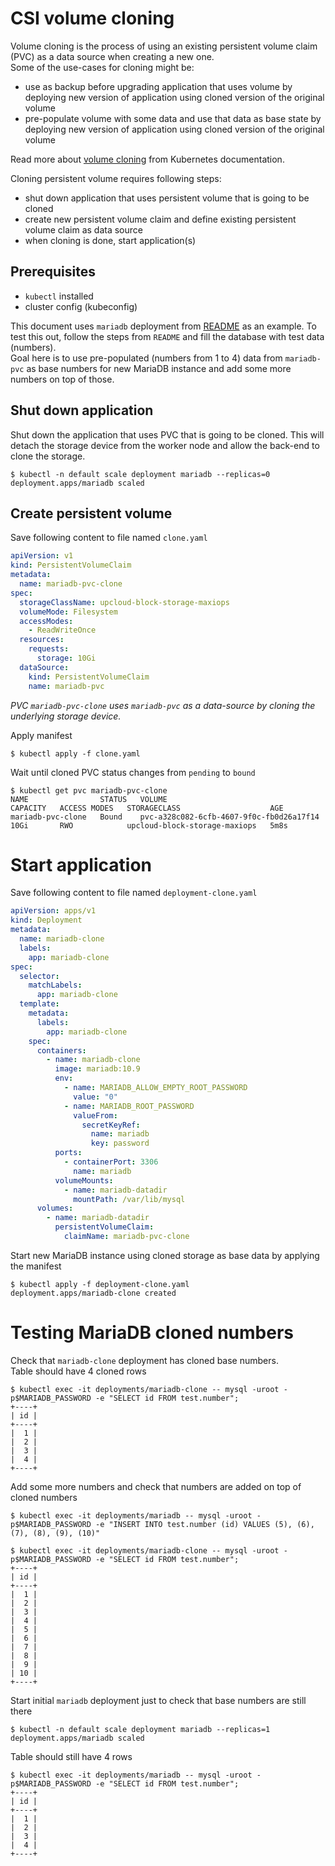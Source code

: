# CSI volume cloning

Volume cloning is the process of using an existing persistent volume claim (PVC) as a data source when creating a new one.  
Some of the use-cases for cloning might be:
- use as backup before upgrading application that uses volume by deploying new version of application using cloned version of the original volume
- pre-populate volume with some data and use that data as base state by deploying new version of application using cloned version of the original volume


Read more about [volume cloning](https://kubernetes.io/docs/concepts/storage/volume-pvc-datasource/#introduction) from Kubernetes documentation. 

Cloning persistent volume requires following steps:
- shut down application that uses persistent volume that is going to be cloned
- create new persistent volume claim and define existing persistent volume claim as data source
- when cloning is done, start application(s)


## Prerequisites
- `kubectl` installed
- cluster config (kubeconfig)


This document uses `mariadb` deployment from [README](README.md) as an example. To test this out, follow the steps from `README` and fill the database with test data (numbers).   
Goal here is to use pre-populated (numbers from 1 to 4) data from `mariadb-pvc` as base numbers for new MariaDB instance and add some more numbers on top of those.

## Shut down application
Shut down the application that uses PVC that is going to be cloned. This will detach the storage device from the worker node and allow the back-end to clone the storage. 

```shell
$ kubectl -n default scale deployment mariadb --replicas=0
deployment.apps/mariadb scaled
```

## Create persistent volume
Save following content to file named `clone.yaml`
```yaml
apiVersion: v1
kind: PersistentVolumeClaim
metadata:
  name: mariadb-pvc-clone
spec:
  storageClassName: upcloud-block-storage-maxiops
  volumeMode: Filesystem
  accessModes:
    - ReadWriteOnce
  resources:
    requests:
      storage: 10Gi
  dataSource:
    kind: PersistentVolumeClaim
    name: mariadb-pvc
```
*PVC `mariadb-pvc-clone` uses `mariadb-pvc` as a data-source by cloning the underlying storage device.*

Apply manifest
```shell
$ kubectl apply -f clone.yaml
```

Wait until cloned PVC status changes from `pending` to `bound` 
```shell
$ kubectl get pvc mariadb-pvc-clone
NAME                STATUS   VOLUME                                     CAPACITY   ACCESS MODES   STORAGECLASS                    AGE
mariadb-pvc-clone   Bound    pvc-a328c082-6cfb-4607-9f0c-fb0d26a17f14   10Gi       RWO            upcloud-block-storage-maxiops   5m8s
```

# Start application
Save following content to file named `deployment-clone.yaml`
```yaml
apiVersion: apps/v1
kind: Deployment
metadata:
  name: mariadb-clone
  labels:
    app: mariadb-clone
spec:
  selector:
    matchLabels:
      app: mariadb-clone
  template:
    metadata:
      labels:
        app: mariadb-clone
    spec:
      containers:
        - name: mariadb-clone
          image: mariadb:10.9
          env:
            - name: MARIADB_ALLOW_EMPTY_ROOT_PASSWORD
              value: "0"
            - name: MARIADB_ROOT_PASSWORD
              valueFrom:
                secretKeyRef:
                  name: mariadb
                  key: password
          ports:
            - containerPort: 3306
              name: mariadb
          volumeMounts:
            - name: mariadb-datadir
              mountPath: /var/lib/mysql
      volumes:
        - name: mariadb-datadir
          persistentVolumeClaim:
            claimName: mariadb-pvc-clone
```

Start new MariaDB instance using cloned storage as base data by applying the manifest
```shell
$ kubectl apply -f deployment-clone.yaml
deployment.apps/mariadb-clone created
```

# Testing MariaDB cloned numbers
Check that `mariadb-clone` deployment has cloned base numbers.  
Table should have 4 cloned rows
```shell
$ kubectl exec -it deployments/mariadb-clone -- mysql -uroot -p$MARIADB_PASSWORD -e "SELECT id FROM test.number";
+----+
| id |
+----+
|  1 |
|  2 |
|  3 |
|  4 |
+----+
```

Add some more numbers and check that numbers are added on top of cloned numbers
```shell
$ kubectl exec -it deployments/mariadb -- mysql -uroot -p$MARIADB_PASSWORD -e "INSERT INTO test.number (id) VALUES (5), (6), (7), (8), (9), (10)"
```
```shell
$ kubectl exec -it deployments/mariadb-clone -- mysql -uroot -p$MARIADB_PASSWORD -e "SELECT id FROM test.number";
+----+
| id |
+----+
|  1 |
|  2 |
|  3 |
|  4 |
|  5 |
|  6 |
|  7 |
|  8 |
|  9 |
| 10 |
+----+
```

Start initial `mariadb` deployment just to check that base numbers are still there
```shell
$ kubectl -n default scale deployment mariadb --replicas=1
deployment.apps/mariadb scaled
```
Table should still have 4 rows
```shell
$ kubectl exec -it deployments/mariadb -- mysql -uroot -p$MARIADB_PASSWORD -e "SELECT id FROM test.number";
+----+
| id |
+----+
|  1 |
|  2 |
|  3 |
|  4 |
+----+
```